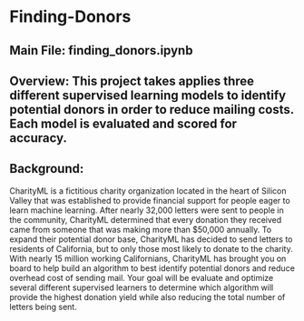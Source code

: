 # Finding-Donors

## Main File: finding_donors.ipynb

## Overview: This project takes applies three different supervised learning models to identify potential donors in order to reduce mailing costs. Each model is evaluated and scored for accuracy.

## Background: 
CharityML is a fictitious charity organization located in the heart of Silicon Valley that was established 
to provide financial support for people eager to learn machine learning. After nearly 32,000 letters were 
sent to people in the community, CharityML determined that every donation they received came from someone 
that was making more than $50,000 annually. To expand their potential donor base, CharityML has decided to 
send letters to residents of California, but to only those most likely to donate to the charity. With nearly 
15 million working Californians, CharityML has brought you on board to help build an algorithm to best identify 
potential donors and reduce overhead cost of sending mail. Your goal will be evaluate and optimize several 
different supervised learners to determine which algorithm will provide the highest donation yield while also 
reducing the total number of letters being sent.

